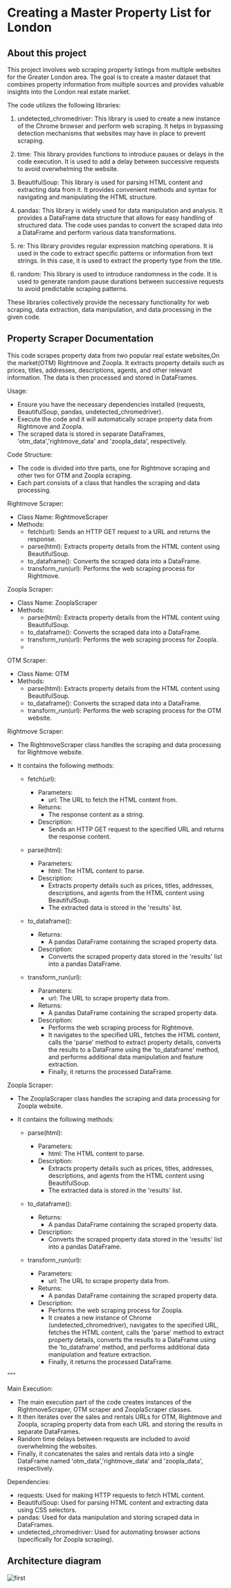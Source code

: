# Creating a Master Property List for London

## About this project

This project involves web scraping property listings from multiple websites for the Greater London area. The goal is to create a master dataset that combines property information from multiple sources and provides valuable insights into the London real estate market.

The code utilizes the following libraries:

1. undetected_chromedriver: This library is used to create a new instance of the Chrome browser and perform web scraping. It helps in bypassing detection mechanisms that websites may have in place to prevent scraping.

2. time: This library provides functions to introduce pauses or delays in the code execution. It is used to add a delay between successive requests to avoid overwhelming the website.

3. BeautifulSoup: This library is used for parsing HTML content and extracting data from it. It provides convenient methods and syntax for navigating and manipulating the HTML structure.

4. pandas: This library is widely used for data manipulation and analysis. It provides a DataFrame data structure that allows for easy handling of structured data. The code uses pandas to convert the scraped data into a DataFrame and perform various data transformations.

5. re: This library provides regular expression matching operations. It is used in the code to extract specific patterns or information from text strings. In this case, it is used to extract the property type from the title.

6. random: This library is used to introduce randomness in the code. It is used to generate random pause durations between successive requests to avoid predictable scraping patterns.

These libraries collectively provide the necessary functionality for web scraping, data extraction, data manipulation, and data processing in the given code.

## Property Scraper Documentation

This code scrapes property data from two popular real estate websites,On the market(OTM) Rightmove and Zoopla. It extracts property details such as prices, titles, addresses, descriptions, agents, and other relevant information. The data is then processed and stored in DataFrames.

Usage:
- Ensure you have the necessary dependencies installed (requests, BeautifulSoup, pandas, undetected_chromedriver).
- Execute the code and it will automatically scrape property data from Rightmove and Zoopla.
- The scraped data is stored in separate DataFrames, 'otm_data','rightmove_data' and 'zoopla_data', respectively.

Code Structure:
- The code is divided into thre parts, one for Rightmove scraping and other two for OTM and Zoopla scraping.
- Each part consists of a class that handles the scraping and data processing.

Rightmove Scraper:
- Class Name: RightmoveScraper
- Methods:
  - fetch(url): Sends an HTTP GET request to a URL and returns the response.
  - parse(html): Extracts property details from the HTML content using BeautifulSoup.
  - to_dataframe(): Converts the scraped data into a DataFrame.
  - transform_run(url): Performs the web scraping process for Rightmove.

Zoopla Scraper:
- Class Name: ZooplaScraper
- Methods:
  - parse(html): Extracts property details from the HTML content using BeautifulSoup.
  - to_dataframe(): Converts the scraped data into a DataFrame.
  - transform_run(url): Performs the web scraping process for Zoopla.
  - 
OTM Scraper:
- Class Name: OTM
- Methods:
  - parse(html): Extracts property details from the HTML content using BeautifulSoup.
  - to_dataframe(): Converts the scraped data into a DataFrame.
  - transform_run(url): Performs the web scraping process for the OTM website.


Rightmove Scraper:
- The RightmoveScraper class handles the scraping and data processing for Rightmove website.
- It contains the following methods:

  - fetch(url):
    - Parameters:
      - url: The URL to fetch the HTML content from.
    - Returns:
      - The response content as a string.
    - Description:
      - Sends an HTTP GET request to the specified URL and returns the response content.

  - parse(html):
    - Parameters:
      - html: The HTML content to parse.
    - Description:
      - Extracts property details such as prices, titles, addresses, descriptions, and agents from the HTML content using BeautifulSoup.
      - The extracted data is stored in the 'results' list.

  - to_dataframe():
    - Returns:
      - A pandas DataFrame containing the scraped property data.
    - Description:
      - Converts the scraped property data stored in the 'results' list into a pandas DataFrame.

  - transform_run(url):
    - Parameters:
      - url: The URL to scrape property data from.
    - Returns:
      - A pandas DataFrame containing the scraped property data.
    - Description:
      - Performs the web scraping process for Rightmove.
      - It navigates to the specified URL, fetches the HTML content, calls the 'parse' method to extract property details, converts the results to a DataFrame using the 'to_dataframe' method, and performs additional data manipulation and feature extraction.
      - Finally, it returns the processed DataFrame.

Zoopla Scraper:
- The ZooplaScraper class handles the scraping and data processing for Zoopla website.
- It contains the following methods:

  - parse(html):
    - Parameters:
      - html: The HTML content to parse.
    - Description:
      - Extracts property details such as prices, titles, addresses, descriptions, and agents from the HTML content using BeautifulSoup.
      - The extracted data is stored in the 'results' list.

  - to_dataframe():
    - Returns:
      - A pandas DataFrame containing the scraped property data.
    - Description:
      - Converts the scraped property data stored in the 'results' list into a pandas DataFrame.

  - transform_run(url):
    - Parameters:
      - url: The URL to scrape property data from.
    - Returns:
      - A pandas DataFrame containing the scraped property data.
    - Description:
      - Performs the web scraping process for Zoopla.
      - It creates a new instance of Chrome (undetected_chromedriver), navigates to the specified URL, fetches the HTML content, calls the 'parse' method to extract property details, converts the results to a DataFrame using the 'to_dataframe' method, and performs additional data manipulation and feature extraction.
      - Finally, it returns the processed DataFrame.

"""






Main Execution:
- The main execution part of the code creates instances of the RightmoveScraper, OTM scraper and ZooplaScraper classes.
- It then iterates over the sales and rentals URLs for OTM, Rightmove and Zoopla, scraping property data from each URL and storing the results in separate DataFrames.
- Random time delays between requests are included to avoid overwhelming the websites.
- Finally, it concatenates the sales and rentals data into a single DataFrame named 'otm_data','rightmove_data' and 'zoopla_data', respectively.

Dependencies:
- requests: Used for making HTTP requests to fetch HTML content.
- BeautifulSoup: Used for parsing HTML content and extracting data using CSS selectors.
- pandas: Used for data manipulation and storing scraped data in DataFrames.
- undetected_chromedriver: Used for automating browser actions (specifically for Zoopla scraping).

## Architecture diagram

![first](https://github.com/ajayi-george/Dicey-tech-project/assets/128624260/de5f347a-33da-4e8b-97b3-1198d5d6cd89)
